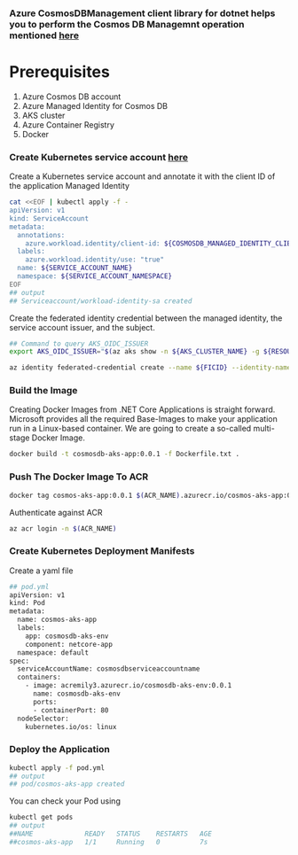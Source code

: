 ### Azure CosmosDBManagement client library for dotnet helps you to perform the Cosmos DB Managemnt operation mentioned [here](https://azuresdkdocs.blob.core.windows.net/$web/dotnet/Azure.ResourceManager.CosmosDB/1.0.0-preview.1/api/Azure.ResourceManager.CosmosDB/Azure.ResourceManager.CosmosDB.CosmosDBManagementClient.html)

# Prerequisites

1. Azure Cosmos DB account
2. Azure Managed Identity for Cosmos DB 
3. AKS cluster
4. Azure Container Registry
5. Docker

### Create Kubernetes service account [here](https://learn.microsoft.com/en-us/azure/aks/learn/tutorial-kubernetes-workload-identity)
Create a Kubernetes service account and annotate it with the client ID of the application Managed Identity
```sh
cat <<EOF | kubectl apply -f -
apiVersion: v1
kind: ServiceAccount
metadata:
  annotations:
    azure.workload.identity/client-id: ${COSMOSDB_MANAGED_IDENTITY_CLIENT_ID}
  labels:
    azure.workload.identity/use: "true"
  name: ${SERVICE_ACCOUNT_NAME}
  namespace: ${SERVICE_ACCOUNT_NAMESPACE}
EOF
## output
## Serviceaccount/workload-identity-sa created
```
Create the federated identity credential between the managed identity, the service account issuer, and the subject.
```sh
## Command to query AKS_OIDC_ISSUER
export AKS_OIDC_ISSUER="$(az aks show -n ${AKS_CLUSTER_NAME} -g ${RESOURCE_GROUP} --query "oidcIssuerProfile.issuerUrl" -otsv)"
```

```sh
az identity federated-credential create --name ${FICID} --identity-name ${COSMOSDB_MANAGED_IDENTITY_NAME} --resource-group ${RESOURCE_GROUP} --issuer ${AKS_OIDC_ISSUER} --subject system:serviceaccount:${SERVICE_ACCOUNT_NAMESPACE}:${SERVICE_ACCOUNT_NAME}
```
### Build the Image
Creating Docker Images from .NET Core Applications is straight forward. Microsoft provides all the required Base-Images to make your application run in a Linux-based container. We are going to create a so-called multi-stage Docker Image.

```sh
docker build -t cosmosdb-aks-app:0.0.1 -f Dockerfile.txt .
```

### Push The Docker Image To ACR
```sh
docker tag cosmos-aks-app:0.0.1 $(ACR_NAME).azurecr.io/cosmos-aks-app:0.0.1
```

Authenticate against ACR
```sh
az acr login -n $(ACR_NAME)
```
### Create Kubernetes Deployment Manifests 
Create a yaml file
```sh
## pod.yml
apiVersion: v1
kind: Pod
metadata:
  name: cosmos-aks-app
  labels:
    app: cosmosdb-aks-env
    component: netcore-app
  namespace: default
spec:
  serviceAccountName: cosmosdbserviceaccountname
  containers:
    - image: acremily3.azurecr.io/cosmosdb-aks-env:0.0.1
      name: cosmosdb-aks-env
      ports:
      - containerPort: 80
  nodeSelector:
    kubernetes.io/os: linux
```
### Deploy the Application
```bash
kubectl apply -f pod.yml
## output
## pod/cosmos-aks-app created
```
You can check your Pod using
```sh
kubectl get pods
## output
##NAME             READY   STATUS    RESTARTS   AGE
##cosmos-aks-app   1/1     Running   0          7s
```
